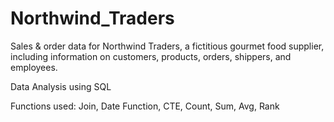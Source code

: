 # Northwind_Traders

Sales & order data for Northwind Traders, a fictitious gourmet food supplier, including information on customers, products, orders, shippers, and employees.

Data Analysis using SQL

Functions used: Join, Date Function, CTE, Count, Sum, Avg, Rank 

